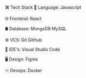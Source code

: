 🛠  Tech Stack
📜  Language:  Javascript 

🌐  Frontend:  React 

🛢  Database:  MongoDB MySQL 

⚙️  VCS:   Git GitHub 

🔧  IDE's:  Visual Studio Code

🖥  Design:  Figma

♾️  Devops:  Docker
